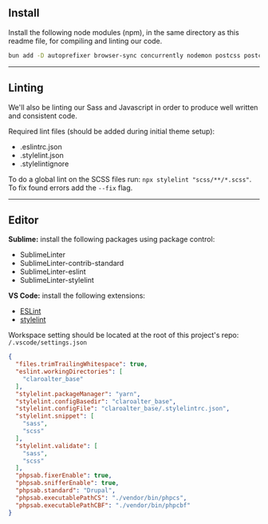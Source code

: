 ## Install

Install the following node modules (npm), in the same directory as this readme file, for compiling and linting our code.

```bash
bun add -D autoprefixer browser-sync concurrently nodemon postcss postcss-cli sass standard stylelint stylelint-config-sass-guidelines stylelint-order uglify-js
```

---

## Linting

We'll also be linting our Sass and Javascript in order to produce well written and consistent code.

Required lint files (should be added during initial theme setup):

- .eslintrc.json
- .stylelint.json
- .stylelintignore

To do a global lint on the SCSS files run: `npx stylelint "scss/**/*.scss"`. To fix found errors add the `--fix` flag.

---

## Editor

**Sublime:** install the following packages using package control:

- SublimeLinter
- SublimeLinter-contrib-standard
- SublimeLinter-eslint
- SublimeLinter-stylelint

**VS Code:** install the following extensions:

- [ESLint](https://marketplace.visualstudio.com/items?itemName=dbaeumer.vscode-eslint)
- [stylelint](https://marketplace.visualstudio.com/items?itemName=stylelint.vscode-stylelint)

Workspace setting should be located at the root of this project's repo: `/.vscode/settings.json`

```json
{
  "files.trimTrailingWhitespace": true,
  "eslint.workingDirectories": [
    "claroalter_base"
  ],
  "stylelint.packageManager": "yarn",
  "stylelint.configBasedir": "claroalter_base",
  "stylelint.configFile": "claroalter_base/.stylelintrc.json",
  "stylelint.snippet": [
    "sass",
    "scss"
  ],
  "stylelint.validate": [
    "sass",
    "scss"
  ],
  "phpsab.fixerEnable": true,
  "phpsab.snifferEnable": true,
  "phpsab.standard": "Drupal",
  "phpsab.executablePathCS": "./vendor/bin/phpcs",
  "phpsab.executablePathCBF": "./vendor/bin/phpcbf"
}
```
